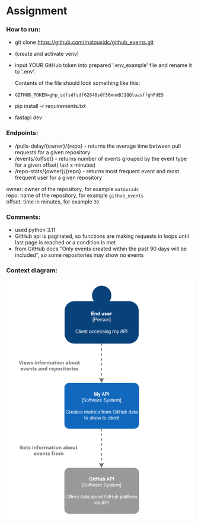 # Assignment

### How to run:

- git clone https://github.com/matousidc/github_events.git
- (create and activate venv)
- input YOUR GitHub token into prepared '.env_example' file and rename it to '.env'.

  Contents of the file should look something like this:
- ``````
  GITHUB_TOKEN=ghp_sdfsdfsdf62646sdf56mnmBJ1QQluasffghFdES
- pip install -r requirements.txt
- fastapi dev

### Endpoints:

- /pulls-delay/{owner}/{repo} - returns the average time between pull requests for a given repository
- /events/{offset} - returns number of events grouped by the event type for a given offset( last x minutes)
- /repo-stats/{owner}/{repo} - returns most frequent event and most frequent user for a given repository

owner: owner of the repository, for example `matousidc`<br>
repo: name of the repository, for example `github_events`<br>
offset: time in minutes, for example `30`

### Comments:

- used python 3.11
- GitHub api is paginated, so functions are making requests in loops until last page is reached or a condition is met
- from GitHub docs "Only events created within the past 90 days will be included", so some repositories may show no
  events

### Context diagram:

![Diagram](c4model.png)
